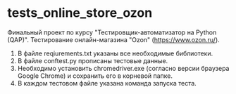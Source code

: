 # tests_online_store_ozon
Финальный проект по курсу "Тестировщик-автоматизатор на Python (QAP)".
Тестирование онлайн-магазина "Ozon" (https://www.ozon.ru/).
1. В файле reqiurements.txt указаны все необходимые библиотеки.
2. В файле conftest.py прописаны тестовые данные.
3. Необходимо установить chromedriver.exe (согласно версии браузера Google Chrome) и сохранить его в корневой папке.
4. В каждом тестовом файле указана команда запуска теста. 
